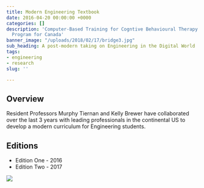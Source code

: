 ```yaml
---
title: Modern Engineering Textbook
date: 2016-04-20 00:00:00 +0000
categories: []
description: 'Computer-Based Training for Cogntive Behavioural Therapy: An Addictions
  Program for Canada'
banner_image: "/uploads/2018/02/17/bridge3.jpg"
sub_heading: A post-modern taking on Engineering in the Digital World
tags:
- engineering
- research
slug: ''

---
```

## Overview

Resident Professors Murphy Tiernan and Kelly Brewer have collaborated over the last 3 years with leading professionals in the continental US to develop a modern curriculum for Engineering students.

## Editions

* Edition One - 2016
* Edition Two - 2017

![](/uploads/2017/11/14/william-stitt-162611.jpg)